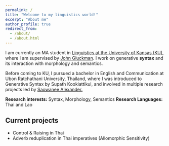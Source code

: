 ```yaml
---
permalink: /
title: "Welcome to my linguistics world!"
excerpt: "About me"
author_profile: true
redirect_from: 
  - /about/
  - /about.html
---
```


I am currently an MA student in [Linguistics at the University of Kansas (KU)](https://linguistics.ku.edu), where I am supervised by [John Gluckman](https://www.jgluckman.com/index.html). I work on generative **syntax** and its interaction with morphology and semantics. 

Before coming to KU, I pursued a bachelor in English and Communication at Ubon Ratchathani University, Thailand, where I was introduced to Generative Syntax by Supath Kookiattikul, and involved in multiple research projects led by [Saowanee Alexander.](http://info.la.ubu.ac.th/bio/cv.asp?id=145) 

**Research interests:** Syntax, Morphology, Semantics
**Research Languages:** Thai and Lao

## Current projects
  - Control & Raising in Thai
  - Adverb reduplication in Thai imperatives (Allomorphic Sensitivity)
